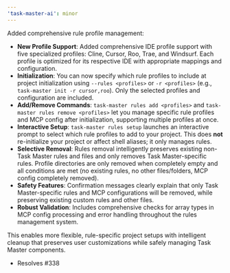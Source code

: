 ```yaml
---
'task-master-ai': minor
---
```


Added comprehensive rule profile management:

- **New Profile Support**: Added comprehensive IDE profile support with five specialized profiles: Cline, Cursor, Roo, Trae, and Windsurf. Each profile is optimized for its respective IDE with appropriate mappings and configuration.
- **Initialization**: You can now specify which rule profiles to include at project initialization using `--rules <profiles>` or `-r <profiles>` (e.g., `task-master init -r cursor,roo`). Only the selected profiles and configuration are included.
- **Add/Remove Commands**: `task-master rules add <profiles>` and `task-master rules remove <profiles>` let you manage specific rule profiles and MCP config after initialization, supporting multiple profiles at once.
- **Interactive Setup**: `task-master rules setup` launches an interactive prompt to select which rule profiles to add to your project. This does **not** re-initialize your project or affect shell aliases; it only manages rules.
- **Selective Removal**: Rules removal intelligently preserves existing non-Task Master rules and files and only removes Task Master-specific rules. Profile directories are only removed when completely empty and all conditions are met (no existing rules, no other files/folders, MCP config completely removed).
- **Safety Features**: Confirmation messages clearly explain that only Task Master-specific rules and MCP configurations will be removed, while preserving existing custom rules and other files.
- **Robust Validation**: Includes comprehensive checks for array types in MCP config processing and error handling throughout the rules management system.

This enables more flexible, rule-specific project setups with intelligent cleanup that preserves user customizations while safely managing Task Master components.

- Resolves #338